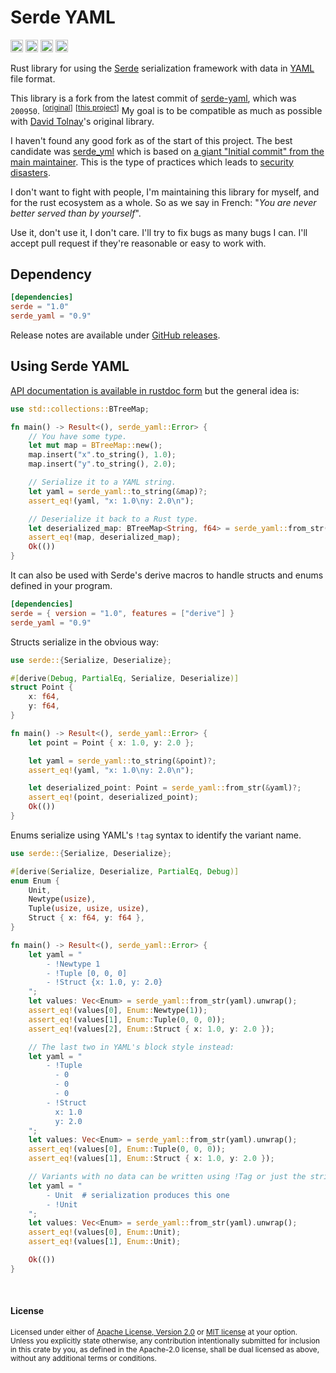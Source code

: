 Serde YAML
==========

[<img alt="github" src="https://img.shields.io/badge/github-dtolnay/serde--yaml-8da0cb?style=for-the-badge&labelColor=555555&logo=github" height="20">](https://github.com/dtolnay/serde-yaml)
[<img alt="crates.io" src="https://img.shields.io/crates/v/serde_yaml.svg?style=for-the-badge&color=fc8d62&logo=rust" height="20">](https://crates.io/crates/serde_yaml)
[<img alt="docs.rs" src="https://img.shields.io/badge/docs.rs-serde__yaml-66c2a5?style=for-the-badge&labelColor=555555&logo=docs.rs" height="20">](https://docs.rs/serde_yaml)
[<img alt="build status" src="https://img.shields.io/github/actions/workflow/status/dtolnay/serde-yaml/ci.yml?branch=master&style=for-the-badge" height="20">](https://github.com/dtolnay/serde-yaml/actions?query=branch%3Amaster)

Rust library for using the [Serde] serialization framework with data in [YAML]
file format.

This library is a fork from the latest commit of [serde-yaml](https://github.com/dtolnay/serde-yaml),
which was `200950`.
<sup>\[[original](https://github.com/dtolnay/serde-yaml/commit/2009506d33767dfc88e979d6bc0d53d09f941c94)\]</sup>
<sup>\[[this project](https://github.com/acatton/serde-yaml-ng/commit/2009506d33767dfc88e979d6bc0d53d09f941c94)\]</sup>
My goal is to be compatible as much as possible with [David Tolnay](https://github.com/dtolnay)'s original library.

I haven't found any good fork as of the start of this project. The best candidate was
[serde\_yml](https://github.com/sebastienrousseau/serde_yml) which is based on
[a giant "Initial commit" from the main maintainer](https://github.com/sebastienrousseau/serde_yml/commit/4312d4a56225b223410b5133af571fd13e62f18a).
This is the type of practices which leads to [security disasters](https://en.wikipedia.org/wiki/XZ_Utils_backdoor).

I don't want to fight with people, I'm maintaining this library for myself, and
for the rust ecosystem as a whole. So as we say in French: "*You are never
better served than by yourself*".

Use it, don't use it, I don't care. I'll try to fix bugs as many bugs I can.
I'll accept pull request if they're reasonable or easy to work with.

[Serde]: https://github.com/serde-rs/serde
[YAML]: https://yaml.org/

## Dependency

```toml
[dependencies]
serde = "1.0"
serde_yaml = "0.9"
```

Release notes are available under [GitHub releases].

[GitHub releases]: https://github.com/dtolnay/serde-yaml/releases

## Using Serde YAML

[API documentation is available in rustdoc form][docs.rs] but the general idea
is:

[docs.rs]: https://docs.rs/serde_yaml

```rust
use std::collections::BTreeMap;

fn main() -> Result<(), serde_yaml::Error> {
    // You have some type.
    let mut map = BTreeMap::new();
    map.insert("x".to_string(), 1.0);
    map.insert("y".to_string(), 2.0);

    // Serialize it to a YAML string.
    let yaml = serde_yaml::to_string(&map)?;
    assert_eq!(yaml, "x: 1.0\ny: 2.0\n");

    // Deserialize it back to a Rust type.
    let deserialized_map: BTreeMap<String, f64> = serde_yaml::from_str(&yaml)?;
    assert_eq!(map, deserialized_map);
    Ok(())
}
```

It can also be used with Serde's derive macros to handle structs and enums
defined in your program.

```toml
[dependencies]
serde = { version = "1.0", features = ["derive"] }
serde_yaml = "0.9"
```

Structs serialize in the obvious way:

```rust
use serde::{Serialize, Deserialize};

#[derive(Debug, PartialEq, Serialize, Deserialize)]
struct Point {
    x: f64,
    y: f64,
}

fn main() -> Result<(), serde_yaml::Error> {
    let point = Point { x: 1.0, y: 2.0 };

    let yaml = serde_yaml::to_string(&point)?;
    assert_eq!(yaml, "x: 1.0\ny: 2.0\n");

    let deserialized_point: Point = serde_yaml::from_str(&yaml)?;
    assert_eq!(point, deserialized_point);
    Ok(())
}
```

Enums serialize using YAML's `!tag` syntax to identify the variant name.

```rust
use serde::{Serialize, Deserialize};

#[derive(Serialize, Deserialize, PartialEq, Debug)]
enum Enum {
    Unit,
    Newtype(usize),
    Tuple(usize, usize, usize),
    Struct { x: f64, y: f64 },
}

fn main() -> Result<(), serde_yaml::Error> {
    let yaml = "
        - !Newtype 1
        - !Tuple [0, 0, 0]
        - !Struct {x: 1.0, y: 2.0}
    ";
    let values: Vec<Enum> = serde_yaml::from_str(yaml).unwrap();
    assert_eq!(values[0], Enum::Newtype(1));
    assert_eq!(values[1], Enum::Tuple(0, 0, 0));
    assert_eq!(values[2], Enum::Struct { x: 1.0, y: 2.0 });

    // The last two in YAML's block style instead:
    let yaml = "
        - !Tuple
          - 0
          - 0
          - 0
        - !Struct
          x: 1.0
          y: 2.0
    ";
    let values: Vec<Enum> = serde_yaml::from_str(yaml).unwrap();
    assert_eq!(values[0], Enum::Tuple(0, 0, 0));
    assert_eq!(values[1], Enum::Struct { x: 1.0, y: 2.0 });

    // Variants with no data can be written using !Tag or just the string name.
    let yaml = "
        - Unit  # serialization produces this one
        - !Unit
    ";
    let values: Vec<Enum> = serde_yaml::from_str(yaml).unwrap();
    assert_eq!(values[0], Enum::Unit);
    assert_eq!(values[1], Enum::Unit);

    Ok(())
}
```

<br>

#### License

<sup>
Licensed under either of <a href="LICENSE-APACHE">Apache License, Version
2.0</a> or <a href="LICENSE-MIT">MIT license</a> at your option.
</sup>

<br>

<sub>
Unless you explicitly state otherwise, any contribution intentionally submitted
for inclusion in this crate by you, as defined in the Apache-2.0 license, shall
be dual licensed as above, without any additional terms or conditions.
</sub>
